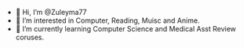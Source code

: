 - 👋 Hi, I’m @Zuleyma77
- 👀 I’m interested in Computer, Reading, Muisc and Anime.
- 🌱 I’m currently learning  Computer Science and Medical Asst Review coruses.  

<!---
Zuleyma77/Zuleyma77 is a ✨ special ✨ repository because its `README.md` (this file) appears on your GitHub profile.
You can click the Preview link to take a look at your changes.
--->
